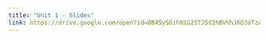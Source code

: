 ```yaml
---
title: "Unit 1 - Slides"
link: https://drive.google.com/open?id=0B4SySGihN1G2STJ5V2hBVVhJRUJoTzA1cVgyNS10aXMtMEdB
---
```

